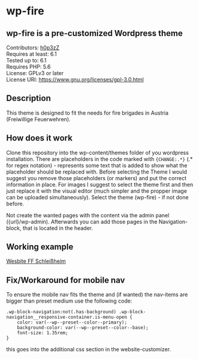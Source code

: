 # wp-fire
## wp-fire is a pre-customized Wordpress theme
Contributors: [h0p3zZ](https://github.com/h0p3zZ)\
Requires at least: 6.1\
Tested up to: 6.1\
Requires PHP: 5.6\
License: GPLv3 or later\
License URI: https://www.gnu.org/licenses/gpl-3.0.html

## Description

This theme is designed to fit the needs for fire brigades in Austria (Freiwillige Feuerwehren).

## How does it work

Clone this repository into the wp-content/themes folder of you wordpress installation.
There are placeholders in the code marked with `{CHANGE:.*}` (.* for regex notation) - represents some text that is added to show what the placeholder should be replaced with.
Before selecting the Theme I would suggest you remove those placeholders (or markers) and put the correct information in place.
For images I suggest to select the theme first and then just replace it with the visual editor (much simpler and the propper image can be uploaded simultaneously).
Select the theme (wp-fire) - if not done before.

Not create the wanted pages with the content via the admin panel ({url}/wp-admin).
Afterwards you can add those pages in the Navigation-block, that is located in the header.

## Working example

[Wesbite FF Schleißheim](https://www.ff-schleissheim.at)

## Fix/Workaround for mobile nav

To ensure the mobile nav fits the theme and (if wanted) the nav-items are bigger than preset medium use the following code:

```
.wp-block-navigation:not(.has-background) .wp-block-navigation__responsive-container.is-menu-open {
	color: var(--wp--preset--color--primary);
	background-color: var(--wp--preset--color--base);
	font-size: 1.35rem;
}
```

this goes into the additional css section in the website-customizer.
